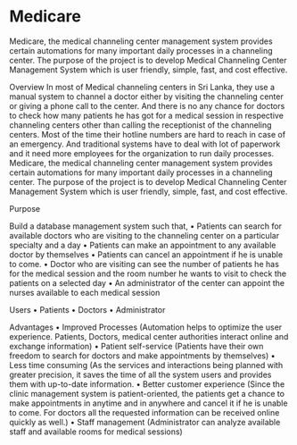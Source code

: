 # Medicare
Medicare, the medical channeling center management system provides certain automations for many important daily processes in a channeling center. The purpose of the project is to develop Medical Channeling Center Management System which is user friendly, simple, fast, and cost effective.

Overview
In most of Medical channeling centers in Sri Lanka, they use a manual system to channel
a doctor either by visiting the channeling center or giving a phone call to the center. And
there is no any chance for doctors to check how many patients he has got for a medical
session in respective channeling centers other than calling the receptionist of the
channeling centers. Most of the time their hotline numbers are hard to reach in case of
an emergency. And traditional systems have to deal with lot of paperwork and it need
more employees for the organization to run daily processes.
Medicare, the medical channeling center management system provides certain automations for
many important daily processes in a channeling center. The purpose of the project is to
develop Medical Channeling Center Management System which is user friendly, simple,
fast, and cost effective.

Purpose

Build a database management system such that,
• Patients can search for available doctors who are visiting to the channeling center
on a particular specialty and a day
• Patients can make an appointment to any available doctor by themselves
• Patients can cancel an appointment if he is unable to come.
• Doctor who are visiting can see the number of patients he has for the medical
session and the room number he wants to visit to check the patients on a
selected day
• An administrator of the center can appoint the nurses available to each medical
session

Users
• Patients
• Doctors
• Administrator

Advantages
• Improved Processes (Automation helps to optimize the user experience. Patients,
Doctors, medical center authorities interact online and exchange information)
• Patient self-service (Patients have their own freedom to search for doctors and make
appointments by themselves)
• Less time consuming (As the services and interactions being planned with greater
precision, it saves the time of all the system users and provides them with up-to-date
information.
• Better customer experience (Since the clinic management system is patient-oriented,
the patients get a chance to make appointments in anytime and in anywhere and cancel
it if he is unable to come. For doctors all the requested information can be received
online quickly as well.)
• Staff management (Administrator can analyze available staff and available rooms for
medical sessions)
